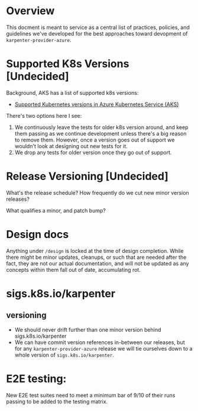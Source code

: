 # Overview

This docment is meant to service as a central list of practices, policies, and guidelines we've developed for the best approaches toward devopment of `karpenter-provider-azure`.

# Supported K8s Versions [Undecided]

Background, AKS has a list of supported k8s versions:
- [Supported Kubernetes versions in Azure Kubernetes Service (AKS)](https://learn.microsoft.com/en-us/azure/aks/supported-kubernetes-versions?tabs=azure-cli)

There's two options here I see:
1. We continuously leave the tests for older k8s version around, and keep them passing as we continue development unless there's a big reason to remove them. However, once a version goes out of support we wouldn't look at designing out new tests for it.
2. We drop any tests for older version once they go out of support. 

# Release Versioning [Undecided]
What's the release schedule? How frequently do we cut new minor version releases?

What qualifies a minor, and patch bump?

# Design docs
Anything under `/design` is locked at the time of design completion. While there might be minor updates, cleanups, or such that are needed after the fact, they are not our actual documentation, and will not be updated as any concepts within them fall out of date, accumulating rot.

# sigs.k8s.io/karpenter

## versioning

- We should never drift further than one minor version behind sigs.k8s.io/karpenter
- We can have commit version references in-between our releases, but for any `karpenter-provider-azure` release we will tie ourselves down to a whole version of `sigs.k8s.io/karpenter`.

# E2E testing:

New E2E test suites need to meet a minimum bar of 9/10 of their runs passing to be added to the testing matrix.